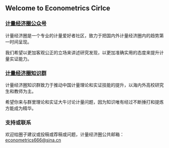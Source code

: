 ## Welcome to Econometrics Cirlce

### [计量经济圈公众号](https://mp.weixin.qq.com/s?__biz=MjM5OTMwODM1Mw==&mid=2448055737&idx=1&sn=ec6c04081122d7d935640f16adf732a2&chksm=b323809784540981066dd0956c117ba87cd1df50733e67890150c060191f5c5f16e2dcddf421#rd)

计量经济圈是一个专业的计量爱好者社区，致力于把国内外计量经济圈内的趋势第一时间呈现。

我们希望以更加客观公正的立场来讲述研究发现，以更加准确实用的态度来提升计量实证能力。



### [计量经济圈知识群](https://appvwrepkgi6643.h5.xiaoeknow.com/)

计量经济圈知识群致力于推动中国计量理论和实证技能的提升，以海内外高校研究生和教师为主。

希望你来与群里理论和实证大牛讨论计量问题，因为知识唯有经过不断捶打和提炼方能成为精华。



### 支持或联系

欢迎给圈子建议或投稿或荐稿或问题，计量经济圈公共邮箱：econometrics666@sina.cn     
